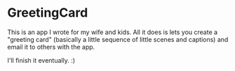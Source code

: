 # GreetingCard

This is an app I wrote for my wife and kids.  All it does is lets you create a "greeting card" (basically a little sequence of little scenes and captions) and email it to others with the app.

I'll finish it eventually. :)
